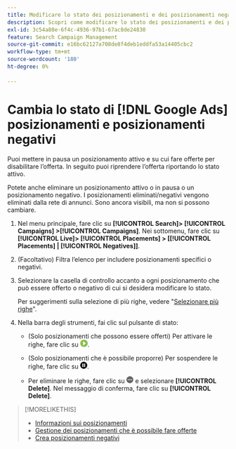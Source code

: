 ```yaml
---
title: Modificare lo stato dei posizionamenti e dei posizionamenti negativi
description: Scopri come modificare lo stato dei posizionamenti e dei posizionamenti negativi per  [!DNL Google Ads].
exl-id: 3c54a80e-6f4c-4936-97b1-67ac8de24830
feature: Search Campaign Management
source-git-commit: e16bc62127a708de8f4deb1eddfa53a14405cbc2
workflow-type: tm+mt
source-wordcount: '180'
ht-degree: 0%

---
```


# Cambia lo stato di [!DNL Google Ads] posizionamenti e posizionamenti negativi

Puoi mettere in pausa un posizionamento attivo e su cui fare offerte per disabilitare l’offerta. In seguito puoi riprendere l’offerta riportando lo stato attivo.

Potete anche eliminare un posizionamento attivo o in pausa o un posizionamento negativo. I posizionamenti eliminati/negativi vengono eliminati dalla rete di annunci. Sono ancora visibili, ma non si possono cambiare.

1. Nel menu principale, fare clic su **[!UICONTROL Search]> [!UICONTROL Campaigns] >[!UICONTROL Campaigns]**. Nei sottomenu, fare clic su **[!UICONTROL Live]> [!UICONTROL Placements] > \[[!UICONTROL Placements] \| [!UICONTROL Negatives]\]**.

1. (Facoltativo) Filtra l’elenco per includere posizionamenti specifici o negativi.

1. Selezionare la casella di controllo accanto a ogni posizionamento che può essere offerto o negativo di cui si desidera modificare lo stato.

   Per suggerimenti sulla selezione di più righe, vedere &quot;[Selezionare più righe](/help/search-social-commerce/common-tasks/navigation-editing-selection/multiple-rows-select.md)&quot;.

1. Nella barra degli strumenti, fai clic sul pulsante di stato:

   * (Solo posizionamenti che possono essere offerti) Per attivare le righe, fare clic su ![Attiva](/help/search-social-commerce/assets/activate.png "Attiva").

   * (Solo posizionamenti che è possibile proporre) Per sospendere le righe, fare clic su ![Pausa](/help/search-social-commerce/assets/pause.png "Pausa").

   * Per eliminare le righe, fare clic su ![Altro](/help/search-social-commerce/assets/more.png "Altro") e selezionare **[!UICONTROL Delete]**. Nel messaggio di conferma, fare clic su **[!UICONTROL Delete]**.

>[!MORELIKETHIS]
>
>* [Informazioni sui posizionamenti](placement-about.md)
>* [Gestione dei posizionamenti che è possibile fare offerte](placement-manage.md)
>* [Crea posizionamenti negativi](placement-negative-create.md)
